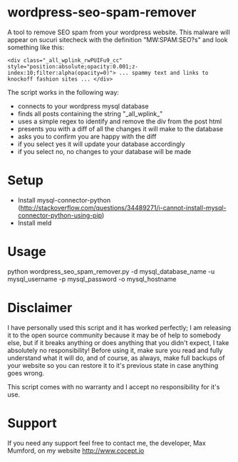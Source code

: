 # wordpress-seo-spam-remover

A tool to remove SEO spam from your wordpress website. This malware will appear on sucuri sitecheck with the definition "MW:SPAM:SEO?s" and look something like this:

    <div class="_all_wplink_rwPUIFu9_cc" style="position:absolute;opacity:0.001;z-index:10;filter:alpha(opacity=0)"> ... spammy text and links to knockoff fashion sites ... </div>

The script works in the following way:

- connects to your wordpress mysql database
- finds all posts containing the string "\_all\_wplink\_"
- uses a simple regex to identify and remove the div from the post html
- presents you with a diff of all the changes it will make to the database
- asks you to confirm you are happy with the diff
- if you select yes it will update your database accordingly
- if you select no, no changes to your database will be made

# Setup

- Install mysql-connector-python (http://stackoverflow.com/questions/34489271/i-cannot-install-mysql-connector-python-using-pip)
- Install meld

# Usage

python wordpress_seo_spam_remover.py -d mysql_database_name -u mysql_username -p mysql_password -o mysql_hostname

# Disclaimer

I have personally used this script and it has worked perfectly; I am releasing it to the open source community because it may be of help to somebody else, but if it breaks anything or does anything that you didn't expect, I take absolutely no responsibility! Before using it, make sure you read and fully understand what it will do, and of course, as always, make full backups of your website so you can restore it to it's previous state in case anything goes wrong.

This script comes with no warranty and I accept no responsibility for it's use.

# Support

If you need any support feel free to contact me, the developer, Max Mumford, on my website http://www.cocept.io
